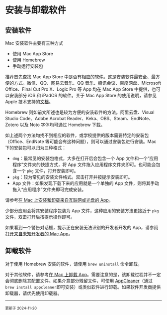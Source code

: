 #  安装与卸载软件

## 安装软件

Mac 安装软件主要有三种方式
- 使用 Mac App Store
- 使用 Homebrew
- 手动运行安装包

推荐首先查找 Mac App Store 中是否有相应的软件。这是安装软件最安全、最方便的方式。微信、QQ、网易云音乐、QQ 音乐、腾讯会议、百度网盘、Microsoft Office、Final Cut Pro X、Logic Pro 等 App 均在 Mac App Store 中提供，也可以安装部分 iOS 和 iPadOS 的软件。关于 Mac App Store 的使用说明，请参见 Apple 技术支持的[文档](https://support.apple.com/zh-cn/111105)。

Homebrew 则如前文所述也是较为方便的安装软件的方法。阿里云盘、Visual Studio Code、Adobe Acrobat Reader、Keka、OBS、Steam、EndNote、Zotero 以及 Noto 字体均可通过 Homebrew 下载。

如上述两个方法均找不到相应的软件，或学校提供的版本需要特定的安装包（Office、EndNote 等可能会有这种问题），则可以通过安装包进行安装。Mac 下的安装包可以归为三种格式：

- `dmg`：最常见的安装包格式，大多在打开后会包含一个 App 文件和一个“应用程序”文件夹的快捷方式，将 App 文件拖入应用程序文件夹即可。也可能会包含一个 `pkg` 文件，打开安装即可。
- `pkg`：较为常见的安装文件格式。双击打开并按提示安装即可。
- App 文件：如果发现下载下来的应用就是一个单独的 App 文件，则将其手动拖入“应用程序”文件夹即可完成安装。

请参考[在 Mac 上安装和卸载来自互联网或光盘的 App](https://support.apple.com/zh-cn/guide/mac-help/mh35835/mac)。

少部分应用会将其安装程序包装为 App 文件，这种应用的安装方法更接近于 `pkg` 文件，双击打开后按提示操作即可。

如果看到一个警告对话框，提示正在安装无法识别的开发者开发的 App，请参阅[打开来自未知开发者的 Mac App](https://support.apple.com/zh-cn/guide/mac-help/mh40616/15.0/mac/15.0)。


## 卸载软件

对于使用 Homebrew 安装的软件，请使用 `brew uninstall` 命令卸载。

对于其他软件，请参考[在 Mac 上卸载 App](https://support.apple.com/zh-cn/102610)。需要注意的是，该卸载过程并不一定会彻底删除其配置文件。如果介意部分残留文件，可使用 [AppCleaner](https://freemacsoft.net/appcleaner/)（通过 `brew install appcleaner`即可安装）或类似软件进行卸载。如果软件开发商提供卸载器，请优先使用卸载器。


---

<small>
更新于 2024-11-20
</small>

